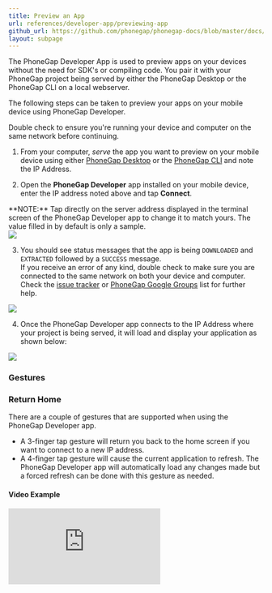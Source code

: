 ```yaml
---
title: Preview an App
url: references/developer-app/previewing-app
github_url: https://github.com/phonegap/phonegap-docs/blob/master/docs/references/developer-app/2-previewing-app.html.md
layout: subpage
---
```


The PhoneGap Developer App is used to preview apps on your devices without the need for SDK's or compiling code. You pair it with your PhoneGap
 project being served by either the PhoneGap Desktop or the PhoneGap CLI on a local webserver.  

The following steps can be taken to preview your apps on your mobile device using PhoneGap Developer. 

<div class="alert--warning">Double check to ensure you're running your device and computer on the same network before continuing. </div>

1. From your computer, *serve* the app you want to preview on your mobile device using either [PhoneGap Desktop](getting-started/4-run-your-app/desktop) 
or the [PhoneGap CLI](getting-started/4-run-your-app/cli) and note the IP Address. 

2. Open the **PhoneGap Developer** app installed on your mobile device, enter the IP address noted above and tap  **Connect**.

  <div class="alert--info"> **NOTE:** Tap directly on the server address displayed in the terminal screen 
  of the PhoneGap Developer app to change it to match yours. The value filled in by default is only a sample. </div>
  
  <img class="mobile-image" src="/images/dev-app-enter-add.png"/>
  
3. You should see status messages that the app is being `DOWNLOADED` and `EXTRACTED` followed by a `SUCCESS` message.  
If you receive an error of any kind, double check to make sure you are connected to the same network on both your device and computer. 
Check the [issue tracker](https://github.com/phonegap/phonegap-app-developer/issues) or 
[PhoneGap Google Groups](https://groups.google.com/forum/#!forum/phonegap) list for further help. 

  <img class="mobile-image" src="/images/dev-app-success.jpg"/>

4. Once the PhoneGap Developer app connects to the IP Address where your project is being served, it will load and display your application as 
shown below:  

  <img class="mobile-image" src="/images/dev-app-preview.jpg"/>

### Gestures 

### Return Home
There are a couple of gestures that are supported when using the PhoneGap Developer app. 

- A 3-finger tap gesture will return you back to the home screen if you want to connect to a new IP address.
- A 4-finger tap gesture will cause the current application to refresh. The PhoneGap Developer app will automatically load any changes made
 but a forced refresh can be done with this gesture as needed.   

#### Video Example

<div class="video-wrapper">
  <iframe src="https://www.youtube.com/embed/pggw-9b8RVY" frameborder="0" allowfullscreen></iframe>
</div>

  
